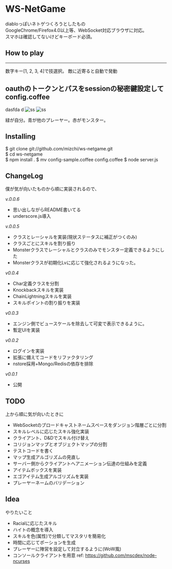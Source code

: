 # WS-NetGame #

diabloっぽいネトゲつくろうとしたもの  
GoogleChrome/Firefox4.0以上等、WebSocket対応ブラウザに対応。  
スマホは確認してないけどキーボード必須。  


## How to play ##
---------
数字キー[1, 2, 3, 4]で技選択。
敵に近寄ると自動で発動
## oauthのトークンとパスをsessionの秘密鍵設定してconfig.coffee  
dasfda
d
![ss](https://github.com/mizchi/ws-netgame/raw/master/public/ss2.jpg "ss")
![ss](https://github.com/mizchi/ws-netgame/raw/master/public/ss.jpg "ss")

緑が自分。青が他のプレーヤー。赤がモンスター。

## Installing ##
$ git clone git://github.com/mizchi/ws-netgame.git  
$ cd ws-netgame  
$ npm install .
$ mv config-sample.coffee config.coffee
$ node server.js


## ChangeLog ##

僕が気が向いたものから順に実装されるので、

*v.0.0.6*
* 思い出しながらREADME書いてる
* underscore.js導入

*v.0.0.5*
* クラスとレーシャルを実装(現状ステータスに補正がつくのみ)
* クラスごとにスキルを割り振り
* Monsterクラスでレーシャルとクラスのみでモンスター定義できるようにした
* Monsterクラスが初期化Lvに応じて強化されるようになった。

*v0.0.4*
* Char定義クラスを分割
* Knockbackスキルを実装
* ChainLightningスキルを実装
* スキルポイントの割り振りを実装

*v0.0.3*
* エンジン側でビュースケールを除去して可変で表示できるように。
* 暫定UIを実装

*v0.0.2*
* ログインを実装
* 拡張に備えてコードをリファクタリング
* nstore採用+Mongo/Redisの依存を排除

*v0.0.1*
* 公開

## TODO ##
上から順に気が向いたときに

* WebSocketのブロードキャストネームスペースをダンジョン階層ごとに分割
* スキルレベルに応じたスキル強化実装
* クライアント、D&Dでスキル付け替え
* コリジョンマップとオブジェクトマップの分割
* テストコードを書く
* マップ生成アルゴリズムの見直し
* サーバー側からクライアントへアニメーション伝達の仕組みを定義
* アイテムボックスを実装
* エゴアイテム生成アルゴリズムを実装
* プレーヤーネームのバリデーション

## Idea ##
やりたいこと
* Racialに応じたスキル
* ハイトの概念を導入
* スキルを色(属性)で分類してマスタリを簡易化
* 時間に応じてポーションを生成
* プレーヤーに陣営を設定して対立するように(WoW風)
* コンソールクライアントを用意 ref: https://github.com/mscdex/node-ncurses





